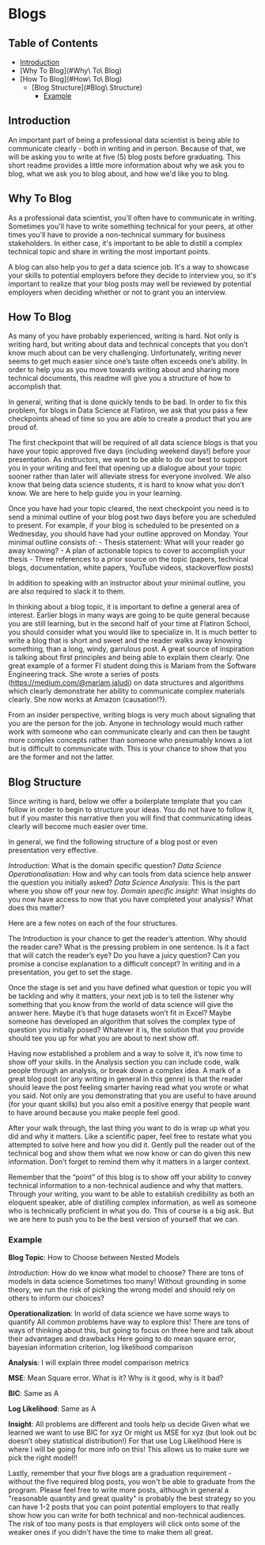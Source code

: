 # Blogs

## Table of Contents

- [Introduction](#introduction)
- [Why To Blog](#Why\ To\ Blog)
- [How To Blog](#How\ To\ Blog)
    + [Blog Structure](#Blog\ Structure)
        * [Example](#Example)

## Introduction

An important part of being a professional data scientist is being able to communicate clearly - both in writing and in person. Because of that, we will be asking you to write at five (5) blog posts before graduating. This short readme provides a little more information about why we ask you to blog, what we ask you to blog about, and how we'd like you to blog.

## Why To Blog

As a professional data scientist, you'll often have to communicate in writing. Sometimes you'll have to write something technical for your peers, at other times you'll have to provide a non-technical summary for business stakeholders. In either case, it's important to be able to distill a complex technical topic and share in writing the most important points.

A blog can also help you to *get* a data science job. It's a way to showcase your skills to potential employers before they decide to interview you, so it's important to realize that your blog posts may well be reviewed by potential employers when deciding whether or not to grant you an interview.

## How To Blog

As many of you have probably experienced, writing is hard. Not only is writing hard, but writing about data and technical concepts that you don’t know much about can be very challenging. Unfortunately, writing never seems to get much easier since one’s taste often exceeds one’s ability. In order to help you as you move towards writing about and sharing more technical documents, this readme will give you a structure of how to accomplish that.

In general, writing that is done quickly tends to be bad. In order to fix this problem, for blogs in Data Science at Flatiron, we ask that you pass a few checkpoints ahead of time so you are able to create a product that you are proud of.

The first checkpoint that will be required of all data science blogs is that you have your topic approved five days (including weekend days!) before your presentation. As instructors, we want to be able to do our best to support you in your writing and feel that opening up a dialogue about your topic sooner rather than later will alleviate stress for everyone involved. We also know that being data science students, it is hard to know what you don’t know. We are here to help guide you in your learning.

Once you have had your topic cleared, the next checkpoint you need is to send a minimal outline of your blog post two days before you are scheduled to present. For example, if your blog is scheduled to be presented on a Wednesday, you should have had your outline approved on Monday. Your minimal outline consists of:
    - Thesis statement: What will your reader go away knowing?
    - A plan of actionable topics to cover to accomplish your thesis
    - Three references to a prior source on the topic (papers, technical blogs, documentation, white papers, YouTube videos, stackoverflow posts)

In addition to speaking with an instructor about your minimal outline, you are also required to slack it to them. 

In thinking about a blog topic, it is important to define a general area of interest. Earlier blogs in many ways are going to be quite general because you are still learning, but in the second half of your time at Flatiron School, you should consider what you would like to specialize in. It is much better to write a blog that is short and sweet and the reader walks away knowing something, than a long, windy, garrulous post. A great source of inspiration is talking about first principles and being able to explain them clearly. One great example of a former FI student doing this is Mariam from the Software Engineering track. She wrote a series of posts (https://medium.com/@mariam.jaludi) on data structures and algorithms which clearly demonstrate her ability to communicate complex materials clearly. She now works at Amazon (causation!?).

From an insider perspective, writing blogs is very much about signaling that you are the person for the job. Anyone in technology would much rather work with someone who can communicate clearly and can then be taught more complex concepts rather than someone who presumably knows a lot but is difficult to communicate with. This is your chance to show that you are the former and not the latter.

## Blog Structure

Since writing is hard, below we offer a boilerplate template that you can follow in order to begin to structure your ideas. You do not have to follow it, but if you master this narrative then you will find that communicating ideas clearly will become much easier over time.

In general, we find the following structure of a blog post or even presentation very effective.

*Introduction*: What is the domain specific question?
*Data Science Operationalisation*: How and why can tools from data science help answer the question you initially asked?
*Data Science Analysis*: This is the part where you show off your new toy.
*Domain specific insight*: What insights do you now have access to now that you have completed your analysis? What does this matter?

Here are a few notes on each of the four structures.

The Introduction is your chance to get the reader’s attention. Why should the reader care? What is the pressing problem in one sentence. Is it a fact that will catch the reader’s eye? Do you have a juicy question? Can you promise a concise explanation to a difficult concept? In writing and in a presentation, you get to set the stage.

Once the stage is set and you have defined what question or topic you will be tackling and why it matters, your next job is to tell the listener why something that you know from the world of data science will give the answer here. Maybe it’s that huge datasets won’t fit in Excel? Maybe someone has developed an algorithm that solves the complex type of question you initially posed? Whatever it is, the solution that you provide should tee you up for what you are about to next show off.

Having now established a problem and a way to solve it, it’s now time to show off your skills. In the Analysis section you can include code, walk people through an analysis, or break down a complex idea. A mark of a great blog post (or any writing in general in this genre) is that the reader should leave the post feeling smarter having read what you wrote or what you said. Not only are you demonstrating that you are useful to have around (for your quant skills) but you also emit a positive energy that people want to have around because you make people feel good.

After your walk through, the last thing you want to do is wrap up what you did and why it matters. Like a scientific paper, feel free to restate what you attempted to solve here and how you did it. Gently pull the reader out of the technical bog and show them what we now know or can do given this new information. Don’t forget to remind them why it matters in a larger context.

Remember that the “point” of this blog is to show off your ability to convey technical information to a non-technical audience and why that matters. Through your writing, you want to be able to establish credibility as both an eloquent speaker, able of distilling complex information, as well as someone who is technically proficient in what you do. This of course is a big ask. But we are here to push you to be the best version of yourself that we can.

### Example

**Blog Topic**: How to Choose between Nested Models

*Introduction*: How do we know what model to choose?
There are tons of models in data science
Sometimes too many!
Without grounding in some theory, we run the risk of picking the wrong model and should rely on others to inform our choices?

**Operationalization**: In world of data science we have some ways to quantify
All common problems have way to explore this!
There are tons of ways of thinking about this, but going to focus on three here and talk about their advantages and drawbacks
Here going to do mean square error, bayesian information criterion, log likelihood comparison

**Analysis**: I will explain three model comparison metrics

**MSE**: Mean Square error. What is it? Why is it good, why is it bad?

**BIC**: Same as A

**Log Likelihood**: Same as A

**Insight**:
All problems are different and tools help us decide
Given what we learned we want to use BIC for xyz
Or might us MSE for xyz (but look out bc doesn’t obey statistical distribution!)
For that use Log Likelihood
Here is where I will be going for more info on this!
This allows us to make sure we pick the right model!!

Lastly, remember that your five blogs are a graduation requirement - without the five required blog posts, you won't be able to graduate from the program. Please feel free to write more posts, although in general a "reasonable quantity and great quality" is probably the best strategy so you can have 1-2 posts that you can point potential employers to that really show how you can write for both technical and non-technical audiences. The risk of too many posts is that employers will click onto some of the weaker ones if you didn't have the time to make them all great.
